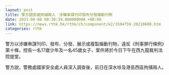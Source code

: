 ```yaml
---
layout: post
title: 警方國安處拘捕兩人　涉嫌串謀刊印發布分發煽動刊物
date: 2021-06-08 00:30:39.000000000 +08:00
link: https://news.rthk.hk/rthk/ch/component/k2/1594759-20210608.htm
categories: rthk
---
```


警方以涉嫌串謀刊印、發布、分發、展示或複製煽動刊物，違反《刑事罪行條例》第十條，控告一名17歲少年及一名45歲女子，案件將於今日下午在西九龍裁判法院提堂。

警方說，警務處國家安全處人員深入調查後，前日在深水埗及港島西區拘捕兩人。

